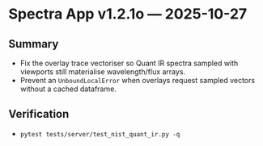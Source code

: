 # Spectra App v1.2.1o — 2025-10-27

## Summary
- Fix the overlay trace vectoriser so Quant IR spectra sampled with viewports still materialise wavelength/flux arrays.
- Prevent an `UnboundLocalError` when overlays request sampled vectors without a cached dataframe.

## Verification
- `pytest tests/server/test_nist_quant_ir.py -q`
